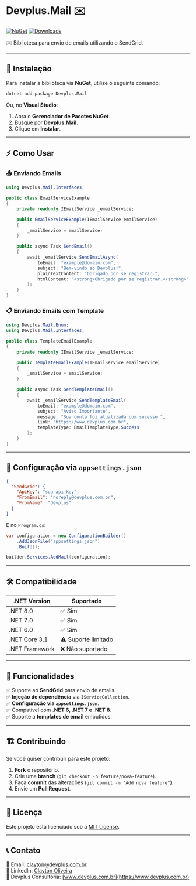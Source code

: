 # Devplus.Mail ✉️

[![NuGet](https://img.shields.io/nuget/v/Devplus.Mail.svg)](https://www.nuget.org/packages/Devplus.Mail/)
[![Downloads](https://img.shields.io/nuget/dt/Devplus.Mail.svg)](https://www.nuget.org/packages/Devplus.Mail/)

✉️ Biblioteca para envio de emails utilizando o SendGrid.

---

## 🚀 Instalação

Para instalar a biblioteca via **NuGet**, utilize o seguinte comando:

```sh
dotnet add package Devplus.Mail
```

Ou, no **Visual Studio**:

1. Abra o **Gerenciador de Pacotes NuGet**.
2. Busque por **Devplus.Mail**.
3. Clique em **Instalar**.

---

## ⚡ Como Usar

### 📤 **Enviando Emails**

```csharp
using Devplus.Mail.Interfaces;

public class EmailServiceExample
{
    private readonly IEmailService _emailService;

    public EmailServiceExample(IEmailService emailService)
    {
        _emailService = emailService;
    }

    public async Task SendEmail()
    {
        await _emailService.SendEmailAsync(
            toEmail: "example@domain.com",
            subject: "Bem-vindo ao Devplus!",
            plainTextContent: "Obrigado por se registrar.",
            htmlContent: "<strong>Obrigado por se registrar.</strong>"
        );
    }
}
```

### 📋 **Enviando Emails com Template**

```csharp
using Devplus.Mail.Enum;
using Devplus.Mail.Interfaces;

public class TemplateEmailExample
{
    private readonly IEmailService _emailService;

    public TemplateEmailExample(IEmailService emailService)
    {
        _emailService = emailService;
    }

    public async Task SendTemplateEmail()
    {
        await _emailService.SendTemplateEmail(
            toEmail: "example@domain.com",
            subject: "Aviso Importante",
            message: "Sua conta foi atualizada com sucesso.",
            link: "https://www.devplus.com.br",
            templateType: EmailTemplateType.Success
        );
    }
}
```

---

## 🔧 **Configuração via `appsettings.json`**

```json
{
  "SendGrid": {
    "ApiKey": "sua-api-key",
    "FromEmail": "noreply@devplus.com.br",
    "FromName": "Devplus"
  }
}
```

E no `Program.cs`:

```csharp
var configuration = new ConfigurationBuilder()
    .AddJsonFile("appsettings.json")
    .Build();

builder.Services.AddMail(configuration);
```

---

## 🛠 **Compatibilidade**

| .NET Version   | Suportado           |
| -------------- | ------------------- |
| .NET 8.0       | ✅ Sim              |
| .NET 7.0       | ✅ Sim              |
| .NET 6.0       | ✅ Sim              |
| .NET Core 3.1  | ⚠️ Suporte limitado |
| .NET Framework | ❌ Não suportado    |

---

## 📌 **Funcionalidades**

✅ Suporte ao **SendGrid** para envio de emails.  
✅ **Injeção de dependência** via `IServiceCollection`.  
✅ **Configuração via `appsettings.json`**.  
✅ Compatível com **.NET 6, .NET 7 e .NET 8**.  
✅ Suporte a **templates de email** embutidos.

---

## 🏗 **Contribuindo**

Se você quiser contribuir para este projeto:

1. **Fork** o repositório.
2. Crie uma **branch** (`git checkout -b feature/nova-feature`).
3. Faça **commit** das alterações (`git commit -m "Add nova feature"`).
4. Envie um **Pull Request**.

---

## 📄 **Licença**

Este projeto está licenciado sob a [MIT License](LICENSE).

---

## 📞 **Contato**

📧 Email: [clayton@devplus.com.br](mailto:clayton@devplus.com.br)  
🔗 LinkedIn: [Clayton Oliveira](https://www.linkedin.com/in/clayton-oliveira-7929b121/)  
🚀 Devplus Consultoria: [www.devplus.com.br](https://www.devplus.com.br)
